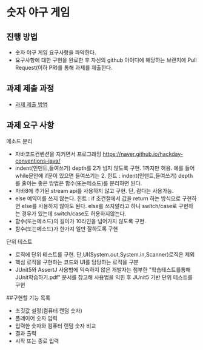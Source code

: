 # 숫자 야구 게임
## 진행 방법
* 숫자 야구 게임 요구사항을 파악한다.
* 요구사항에 대한 구현을 완료한 후 자신의 github 아이디에 해당하는 브랜치에 Pull Request(이하 PR)를 통해 과제를 제출한다.

## 과제 제출 과정
* [과제 제출 방법](https://github.com/next-step/nextstep-docs/tree/master/precourse)

## 과제 요구 사항
메소드 분리
* 자바코드컨벤션을 지키면서 프로그래밍
https://naver.github.io/hackday-conventions-java/
* indent(인덴트,들여쓰기) depth를 2가 넘지 않도록 구현. 1까지만 허용.
예를 들어 while문안에 if문이 있으면 들여쓰기는 2.
힌트 : indent(인덴트,들여쓰기) depth를 줄이는 좋은 방법은 함수(또는메소드)를 분리하면 된다.
* 자바8에 추가된 stream api를 사용하지 않고 구현. 단, 람다는 사용가능.
* else 예약어를 쓰지 않는다.
힌트 : if 조건절에서 값을 return 하는 방식으로 구현하면 else를 사용하지 않아도 된다.
else를 쓰지말라고 하니 switch/case로 구현하는 경우가 있는데 switch/case도 허용하지않는다.
* 함수(또는메소드)의 길이가 10라인을 넘어가지 않도록 구현.
* 함수(또는메소드)가 한가지 일만 잘하도록 구현

단위 테스트
* 로직에 단위 테스트를 구현. 단,UI(System.out,System.in,Scanner)로직은 제외
* 핵심 로직을 구현하는 코드와 UI를 담당하는 로직을 구분
* JUnit5와 AssertJ 사용법에 익숙하지 않은 개발자는 첨부한 "학습테스트를통해JUnit학습하기.pdf" 문서를 참고해 사용법을 익힌 후 JUnit5 기반 단위 테스트를 구현

##구현할 기능 목록
* 초깃값 설정(컴퓨터 랜덤 숫자)
* 플레이어 숫자 입력
* 입력한 숫자와 컴퓨터 랜덤 숫자 비교
* 결과 출력
* 시작 또는 종료 입력